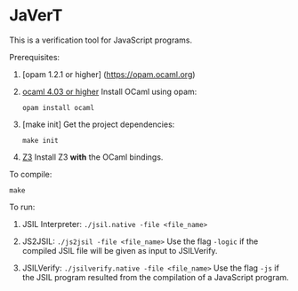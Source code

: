 # JaVerT

This is a verification tool for JavaScript programs. 

Prerequisites:

1. [opam 1.2.1 or higher] (https://opam.ocaml.org) 

2. [ocaml 4.03 or higher]([http://caml.inria.fr/ocaml/index.en.html)
    Install OCaml using opam:
    
    `opam install ocaml`

3. [make init]
    Get the project dependencies:

    `make init`

4. [Z3](https://github.com/Z3Prover/z3)
    Install Z3 **with** the OCaml bindings.


To compile: 

    make

To run:

1.  JSIL Interpreter: 
	`./jsil.native -file <file_name>`

2.  JS2JSIL: 
	`./js2jsil -file <file_name>`
    Use the flag `-logic` if the compiled JSIL file will be given as input to JSILVerify. 

3.  JSILVerify: 
	`./jsilverify.native -file <file_name>` 
    Use the flag `-js` if the JSIL program resulted from the compilation of a JavaScript program.




